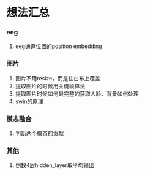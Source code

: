# 想法汇总
### eeg
1. eeg通道位置的position embedding

### 图片
1. 图片不用resize，而是往白布上覆盖
2. 提取图片的时候用关键帧算法
3. 提取图片时候如何最完整的获取人脸、背景如何处理
4. swin的原理

### 模态融合
1. 判断两个模态的贡献

### 其他
1. 倒数4层hidden_layer取平均输出

